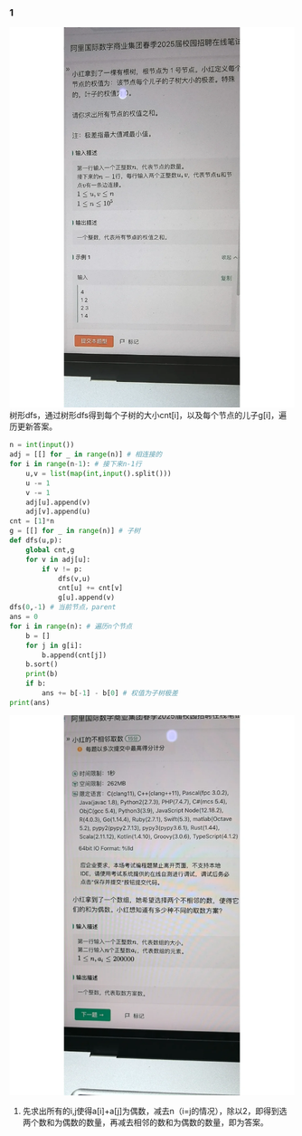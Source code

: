 ### 1

![Alt text](image.png)
树形dfs，通过树形dfs得到每个子树的大小cnt[i]，以及每个节点的儿子g[i]，遍历更新答案。
```Python
n = int(input())
adj = [[] for _ in range(n)] # 相连接的
for i in range(n-1): # 接下来n-1行
    u,v = list(map(int,input().split()))
    u -= 1
    v -= 1
    adj[u].append(v)
    adj[v].append(u)
cnt = [1]*n
g = [[] for _ in range(n)] # 子树
def dfs(u,p):
    global cnt,g
    for v in adj[u]:
        if v != p:
            dfs(v,u)
            cnt[u] += cnt[v]
            g[u].append(v)
dfs(0,-1) # 当前节点，parent
ans = 0
for i in range(n): # 遍历n个节点
    b = []
    for j in g[i]:
        b.append(cnt[j])
    b.sort()
    print(b)
    if b:
        ans += b[-1] - b[0] # 权值为子树极差
print(ans)


```
![Alt text](image-1.png)
1. 先求出所有的i,j使得a[i]+a[j]为偶数，减去n（i=j的情况），除以2，即得到选两个数和为偶数的数量，再减去相邻的数和为偶数的数量，即为答案。